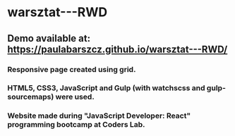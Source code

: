 # warsztat---RWD

## Demo available at: https://paulabarszcz.github.io/warsztat---RWD/
 
### Responsive page created using grid. 
### HTML5, CSS3, JavaScript and Gulp (with watchscss and gulp-sourcemaps) were used.
### Website made during "JavaScript Developer: React" programming bootcamp at Coders Lab.




